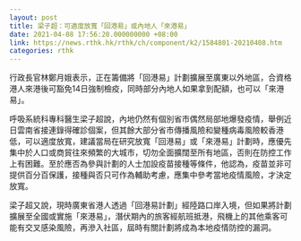 ```yaml
---
layout: post
title: 梁子超：可適度放寬「回港易」或內地人「來港易」　
date: 2021-04-08 17:56:20.000000000 +08:00
link: https://news.rthk.hk/rthk/ch/component/k2/1584801-20210408.htm
categories: rthk
---
```


行政長官林鄭月娥表示，正在籌備將「回港易」計劃擴展至廣東以外地區，合資格港人來港後可豁免14日強制檢疫，同時部分內地人如果拿到配額，也可以「來港易」。

呼吸系統科專科醫生梁子超說，內地仍然有個別省市偶然局部地爆發疫情，舉例近日雲南省接連錄得確診個案，但其餘大部分省市傳播風險和變種病毒風險較香港低，可以適度放寬，建議當局在研究放寬「回港易」或「來港易」計劃時，應優先集中於人口或商貿往來頻繁的大城市，切勿全面擴闊至所有地區，否則在防控工作上有困難。至於應否為參與計劃的人士加設疫苗接種等條件，他認為，疫苗並非可提供百分百保護，接種與否只可作為輔助考慮，應集中參考當地疫情風險，才決定放寬。

梁子超又說，現時廣東省港人透過「回港易計劃」經陸路口岸入境，但如果將計劃擴展至全國或實施「來港易」，潛伏期內的旅客經航班抵港，飛機上的其他乘客可能有交叉感染風險，再滲入社區，屆時有關計劃將成為本地疫情防控的漏洞。
